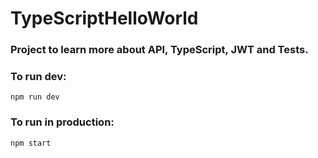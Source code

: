# TypeScriptHelloWorld

### Project to learn more about API, TypeScript, JWT and Tests.

### To run dev:

`npm run dev`

### To run in production:

`npm start`
